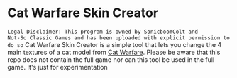 # Cat Warfare Skin Creator

<code>Legal Disclaimer: This program is owned by SonicboomColt and Not-So Classic Games and has been uploaded with explicit permission to do so</code>
Cat Warfare Skin Creator is a simple tool that lets you change the 4 main textures of a cat model from [Cat Warfare](https://store.steampowered.com/app/923370). Please be aware that this repo does not contain the full game nor can this tool be used in the full game. It's just for experimentation
